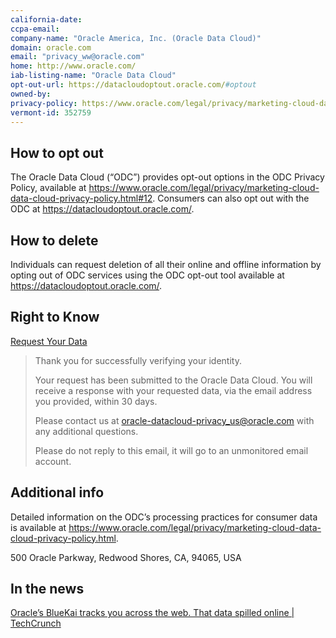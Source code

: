 ```yaml
---
california-date: 
ccpa-email: 
company-name: "Oracle America, Inc. (Oracle Data Cloud)"
domain: oracle.com
email: "privacy_ww@oracle.com"
home: http://www.oracle.com/
iab-listing-name: "Oracle Data Cloud"
opt-out-url: https://datacloudoptout.oracle.com/#optout
owned-by: 
privacy-policy: https://www.oracle.com/legal/privacy/marketing-cloud-data-cloud-privacy-policy.html
vermont-id: 352759
---
```


## How to opt out

The Oracle Data Cloud (“ODC”) provides opt-out options in the ODC Privacy Policy, available at https://www.oracle.com/legal/privacy/marketing-cloud-data-cloud-privacy-policy.html#12. Consumers can also opt out with the ODC at https://datacloudoptout.oracle.com/.

## How to delete

Individuals can request deletion of all their online and offline information by opting out of ODC services using the ODC opt-out tool available at https://datacloudoptout.oracle.com/.


## Right to Know

[Request Your Data](https://datacloudoptout.oracle.com/request-your-data)

> Thank you for successfully verifying your identity.
> 
> Your request has been submitted to the Oracle Data Cloud. You will receive a response with your requested data, via the email address you provided, within 30 days.
>
> Please contact us at oracle-datacloud-privacy_us@oracle.com with any additional questions.
> 
> Please do not reply to this email, it will go to an unmonitored email account.

## Additional info

Detailed information on the ODC’s processing practices for consumer data is available at https://www.oracle.com/legal/privacy/marketing-cloud-data-cloud-privacy-policy.html.

500 Oracle Parkway, Redwood Shores, CA, 94065, USA


## In the news

[Oracle’s BlueKai tracks you across the web. That data spilled online | TechCrunch](https://techcrunch.com/2020/06/19/oracle-bluekai-web-tracking/)


